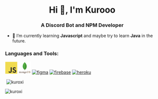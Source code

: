 <h1 align="center">Hi 👋, I'm Kurooo</h1>
<h3 align="center">A Discord Bot and NPM Developer</h3>

- 🌱 I’m currently learning **Javascript** and maybe try to learn **Java** in the future.

<h3 align="left">Languages and Tools:</h3>
<p align="left">
<a href="https://developer.mozilla.org/en-US/docs/Web/JavaScript" target="_blank"> <img src="https://raw.githubusercontent.com/devicons/devicon/master/icons/javascript/javascript-original.svg" alt="javascript" width="40" height="40"/></a>
<a href="https://www.mongodb.com/" target="_blank"> <img src="https://raw.githubusercontent.com/devicons/devicon/master/icons/mongodb/mongodb-original-wordmark.svg" alt="mongodb" width="40" height="40"/></a>
<a href="https://www.figma.com/" target="_blank"> <img src="https://www.vectorlogo.zone/logos/figma/figma-icon.svg" alt="figma" width="40" height="40"/></a>
<a href="https://firebase.google.com/" target="_blank"> <img src="https://www.vectorlogo.zone/logos/firebase/firebase-icon.svg" alt="firebase" width="40" height="40"/></a> 
<a href="https://heroku.com" target="_blank"> <img src="https://www.vectorlogo.zone/logos/heroku/heroku-icon.svg" alt="heroku" width="40" height="40"/></a> 
</p>

<p>&nbsp;<img align="center" src="https://github-readme-stats.vercel.app/api?username=kuroxi&show_icons=true&locale=en&theme=dark" alt="kuroxi" /></p>
<p><img align="left" src="https://github-readme-stats.vercel.app/api/top-langs/?username=kuroxi&show_icons=true&count_private=true&theme=dark" alt="kuroxi" /></p>
